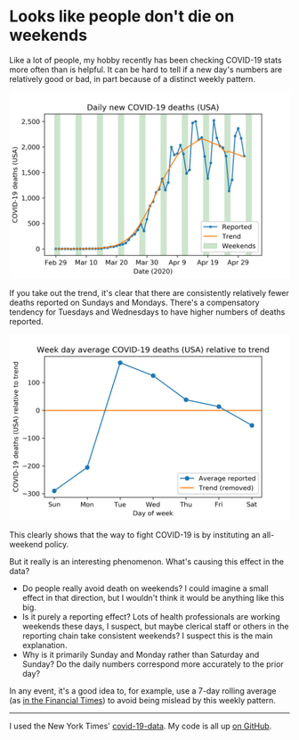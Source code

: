 # Looks like people don't die on weekends

Like a lot of people, my hobby recently has been checking COVID-19
stats more often than is helpful. It can be hard to tell if a new
day's numbers are relatively good or bad, in part because of a
distinct weekly pattern.

![Daily new COVID-19 deaths (USA)](data_and_trend.png)

If you take out the trend, it's clear that there are consistently
relatively fewer deaths reported on Sundays and Mondays. There's a
compensatory tendency for Tuesdays and Wednesdays to have higher
numbers of deaths reported.

![Week day average COVID-19 deaths (USA) relative to trend](week_day_residuals.png)

This clearly shows that the way to fight COVID-19 is by instituting an
all-weekend policy.

But it really is an interesting phenomenon. What's causing this effect
in the data?

 * Do people really avoid death on weekends? I could imagine a small
   effect in that direction, but I wouldn't think it would be anything
   like this big.
 * Is it purely a reporting effect? Lots of health professionals are
   working weekends these days, I suspect, but maybe clerical staff or
   others in the reporting chain take consistent weekends? I suspect
   this is the main explanation.
 * Why is it primarily Sunday and Monday rather than Saturday and
   Sunday? Do the daily numbers correspond more accurately to the
   prior day?

In any event, it's a good idea to, for example, use a 7-day rolling
average (as [in the Financial Times][]) to avoid being mislead by this
weekly pattern.

[in the Financial Times]: https://www.ft.com/coronavirus-latest


---

I used the New York Times' [covid-19-data][]. My code is all up
[on GitHub][].

[covid-19-data]: https://github.com/nytimes/covid-19-data
[on GitHub]: https://github.com/ajschumacher/covid_weekend
